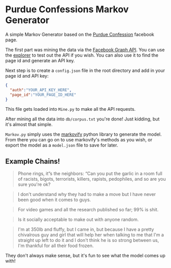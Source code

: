 
# Purdue Confessions Markov Generator

A simple Markov Generator based on the [Purdue Confession](https://www.facebook.com/PurdueC/) facebook page.

The first part was mining the data via the [Facebook Graph API](https://developers.facebook.com/docs/graph-api/reference/v2.9/page/). You can use the [explorer](https://developers.facebook.com/tools/explorer/) to test out the API if you wish. You can also use it to find the page id and generate an API key.

Next step is to create a `config.json` file in the root directory and add in your page id and API key:

```json
{
  "auth":"YOUR_API_KEY_HERE",
  "page_id":"YOUR_PAGE_ID_HERE"
}
```

This file gets loaded into `Mine.py` to make all the API requests.

After mining all the data into `db/corpus.txt` you're done! Just kidding, but it's almost that simple.

`Markov.py` simply uses the [markovify](https://github.com/jsvine/markovify) python library to generate the model. From there you can go on to use markovify's methods as you wish, or export the model as a `model.json` file to save for later.

## Example Chains!

> Phone rings, it”s the neighbors: “Can you put the garlic in a room full of racists, bigots, terrorists, killers, rapists, pedophiles, and so are you sure you're ok?

> I don't understand why they had to make a move but I have never been good when it comes to guys.

> For video games and all the research published so far; 99% is shit.

> Is it socially acceptable to make out with anyone random.

> I'm at 350lb and fluffy, but I came in, but because I have a pretty chivalrous guy and girl that will help her when talking to me that I'm a straight up left to do it and I don't think he is so strong between us, I'm thankful for all their food frozen.

They don't always make sense, but it's fun to see what the model comes up with!

